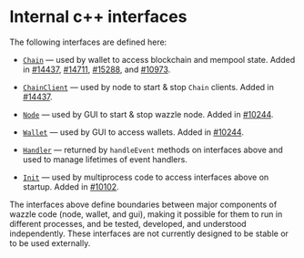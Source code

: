 # Internal c++ interfaces

The following interfaces are defined here:

* [`Chain`](chain.h) — used by wallet to access blockchain and mempool state. Added in [#14437](https://github.com/wazzle/wazzle/pull/14437), [#14711](https://github.com/wazzle/wazzle/pull/14711), [#15288](https://github.com/wazzle/wazzle/pull/15288), and [#10973](https://github.com/wazzle/wazzle/pull/10973).

* [`ChainClient`](chain.h) — used by node to start & stop `Chain` clients. Added in [#14437](https://github.com/wazzle/wazzle/pull/14437).

* [`Node`](node.h) — used by GUI to start & stop wazzle node. Added in [#10244](https://github.com/wazzle/wazzle/pull/10244).

* [`Wallet`](wallet.h) — used by GUI to access wallets. Added in [#10244](https://github.com/wazzle/wazzle/pull/10244).

* [`Handler`](handler.h) — returned by `handleEvent` methods on interfaces above and used to manage lifetimes of event handlers.

* [`Init`](init.h) — used by multiprocess code to access interfaces above on startup. Added in [#10102](https://github.com/wazzle/wazzle/pull/10102).

The interfaces above define boundaries between major components of wazzle code (node, wallet, and gui), making it possible for them to run in different processes, and be tested, developed, and understood independently. These interfaces are not currently designed to be stable or to be used externally.
